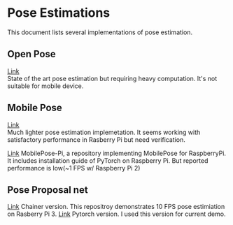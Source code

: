 # Pose Estimations
This document lists several implementations of pose estimation. 

## Open Pose
[Link](https://github.com/CMU-Perceptual-Computing-Lab/openpose)  
State of the art pose estimation but requiring heavy computation. It's not suitable for mobile device.  

## Mobile Pose
[Link](https://github.com/YuliangXiu/MobilePose-pytorch)  
Much lighter pose estimation implemetation. It seems working with satisfactory performance in Rasberry Pi but need verification. 
  
[Link](https://github.com/savageyusuff/MobilePose-Pi)
MobilePose-Pi, a repository implementing MobilePose for RaspberryPi. It includes installation guide of PyTorch on Raspberry Pi. But reported performance is low(~1 FPS w/ Raspberry Pi 2)


## Pose Proposal net
[Link](https://github.com/Idein/chainer-pose-proposal-net)
Chainer version. This repositroy demonstrates 10 FPS pose estimiation on Rasberry Pi 3. 
[Link](https://github.com/wangziren1/pytorch_pose_proposal_networks)
Pytorch version. I used this version for current demo.
